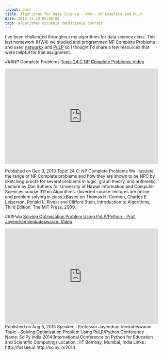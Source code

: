 ```yaml
---
layout: post
title: Algorithms for Data Science - HW4 - NP Complete and PuLP 
date: 2015-11-30 08:00:00
tags: algorithms columbia datascience courses
---
```


I've been challenged throughout my algorithms for data science class. This last homework (HW4) we studied and programmed NP Complete Problems and used [networkx](https://networkx.github.io/) and [PuLP](https://pypi.python.org/pypi/PuLP) so I thought I'd share a few resources that were helpful for that assignment. 



###NP Complete Problems
[Topic 24 C NP Complete Problems: Video](https://www.youtube.com/watch?v=J5l-crl0LgA&app=desktop)
<iframe width="100%" height="315" src="https://www.youtube.com/embed/J5l-crl0LgA" frameborder="0" allowfullscreen></iframe>

Published on Dec 9, 2013
Topic 24 C: NP Complete Problems
We illustrate the range of NP Complete problems and how they are shown to be NPC by sketching proofs for several problems in logic, graph theory, and arithmetic. 
Lecture by Dan Suthers for University of Hawaii Information and Computer Sciences course 311 on Algorithms. (Inverted course: lectures are online and problem solving in class.) 
Based on Thomas H. Cormen, Charles E. Leiserson, Ronald L. Rivest and Clifford Stein, Introduction to Algorithms, Third Edition, The MIT Press, 2009.

###Pulp 
[Solving Optimisation Problem Using PuLP/Python - Prof. Jayendran Venkateswaran: Video](https://www.youtube.com/watch?v=-hfnglaFLrk)
<iframe width="100%" height="315" src="https://www.youtube.com/embed/-hfnglaFLrk" frameborder="0" allowfullscreen></iframe>
Published on Aug 5, 2015
Speaker - Professor Jayendran Venkateswaran
Topic - Solving Optimisation Problem Using PuLP/Python
Conference Name: SciPy India 2014(International Conference on Python for Education and Scientific Computing)
Location : IIT Bombay, Mumbai, India
Links : http://fossee.in http://scipy.in/2014